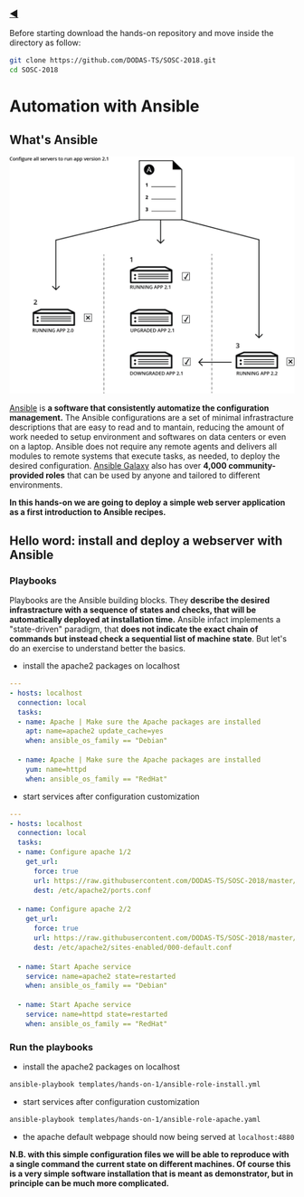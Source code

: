 ### [◀](../README.md)

Before starting download the hands-on repository and move inside the directory as follow:

```bash
git clone https://github.com/DODAS-TS/SOSC-2018.git
cd SOSC-2018
```

# Automation with Ansible

## What's Ansible

[![ansible](img/ansible.webp)](https://dodas-ts.github.io/SOSC-2018/img/ansible.webp)

[Ansible](https://www.ansible.com) is __a software that consistently automatize the configuration management.__ The Ansible configurations are a set of minimal infrastracture descriptions that are easy to read and to mantain, reducing the amount of work needed to setup environment and softwares on data centers or even on a laptop.
Ansible does not require any remote agents and delivers all modules to remote systems that execute tasks, as needed, to deploy the desired configuration.
[Ansible Galaxy](https://galaxy.ansible.com/) also has over __4,000 community-provided roles__ that can be used by anyone and tailored to different environments.

__In this hands-on we are going to deploy a simple web server application as a first introduction to Ansible recipes.__

## Hello word: install and deploy a webserver with Ansible

### Playbooks

Playbooks are the Ansible building blocks. They __describe the desired infrastracture with a sequence of states and checks, that will be automatically deployed at installation time.__ Ansible infact implements a "state-driven" paradigm, that __does not indicate the exact chain of commands but instead check a sequential list of machine state__. But let's do an exercise to understand better the basics.

- install the apache2 packages on localhost

``` yaml
---
- hosts: localhost
  connection: local
  tasks:
  - name: Apache | Make sure the Apache packages are installed
    apt: name=apache2 update_cache=yes
    when: ansible_os_family == "Debian"

  - name: Apache | Make sure the Apache packages are installed
    yum: name=httpd
    when: ansible_os_family == "RedHat"
```

- start services after configuration customization

``` yaml
---
- hosts: localhost
  connection: local
  tasks:
  - name: Configure apache 1/2
    get_url:
      force: true
      url: https://raw.githubusercontent.com/DODAS-TS/SOSC-2018/master/templates/hands-on-1/apache-config/port.conf
      dest: /etc/apache2/ports.conf
  
  - name: Configure apache 2/2
    get_url:
      force: true
      url: https://raw.githubusercontent.com/DODAS-TS/SOSC-2018/master/templates/hands-on-1/apache-config/000-default.conf
      dest: /etc/apache2/sites-enabled/000-default.conf

  - name: Start Apache service
    service: name=apache2 state=restarted
    when: ansible_os_family == "Debian"

  - name: Start Apache service
    service: name=httpd state=restarted
    when: ansible_os_family == "RedHat"
```

### Run the playbooks

- install the apache2 packages on localhost

``` bash
ansible-playbook templates/hands-on-1/ansible-role-install.yml
```

- start services after configuration customization

``` bash
ansible-playbook templates/hands-on-1/ansible-role-apache.yaml
```

- the apache default webpage should now being served at `localhost:4880`

__N.B. with this simple configuration files we will be able to reproduce with a single command the current state on different machines. Of course this is a very simple software installation that is meant as demonstrator, but in principle can be much more complicated.__